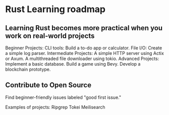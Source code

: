 # Rust Learning roadmap

## Learning Rust becomes more practical when you work on real-world projects

Beginner Projects:
CLI tools: Build a to-do app or calculator.
File I/O: Create a simple log parser.
Intermediate Projects:
A simple HTTP server using Actix or Axum.
A multithreaded file downloader using tokio.
Advanced Projects:
Implement a basic database.
Build a game using Bevy.
Develop a blockchain prototype.

## Contribute to Open Source

Find beginner-friendly issues labeled "good first issue."

Examples of projects:
Ripgrep
Tokei
Meilisearch
